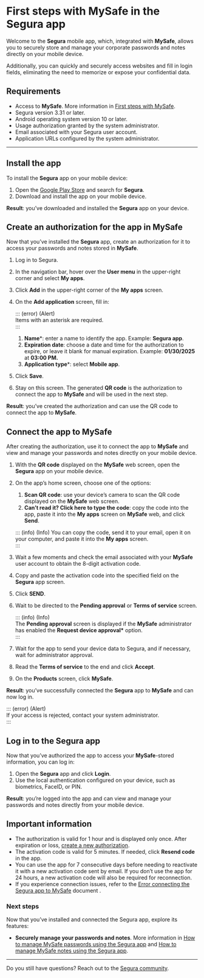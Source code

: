 # First steps with MySafe in the Segura app

Welcome to the **Segura** mobile app, which, integrated with **MySafe**, allows you to securely store and manage your corporate passwords and notes directly on your mobile device.

Additionally, you can quickly and securely access websites and fill in login fields, eliminating the need to memorize or expose your confidential data.

## Requirements

* Access to **MySafe**. More information in [First steps with MySafe](/v4/docs/first-steps-with-mysafe-web).  
* Segura version 3.31 or later.  
* Android operating system version 10 or later.  
* Usage authorization granted by the system administrator.  
* Email associated with your Segura user account.  
* Application URLs configured by the system administrator.

---

## Install the app

To install the **Segura** app on your mobile device:

1. Open the [Google Play Store](https://play.google.com/store/apps/details?id=com.Segura&pli=1) and search for **Segura**.  
2. Download and install the app on your mobile device.

**Result**: you’ve downloaded and installed the **Segura** app on your device.

## Create an authorization for the app in MySafe

Now that you’ve installed the **Segura** app, create an authorization for it to access your passwords and notes stored in **MySafe**.

1. Log in to Segura.  
2. In the navigation bar, hover over the **User menu** in the upper-right corner and select **My apps**.  
3. Click **Add** in the upper-right corner of the **My apps** screen.  
4. On the **Add application** screen, fill in:

    ::: (error) (Alert)  
	 Items with an asterisk are required.  
	:::

    1. **Name**\*: enter a name to identify the app. Example: **Segura app**.  
   2. **Expiration date**: choose a date and time for the authorization to expire, or leave it blank for manual expiration. Example: **01/30/2025** at **03:00 PM.**  
   3. **Application type**\*: select **Mobile app**.  
5. Click **Save**.  
6. Stay on this screen. The generated **QR code** is the authorization to connect the app to **MySafe** and will be used in the next step.

**Result**: you’ve created the authorization and can use the QR code to connect the app to **MySafe**.

## Connect the app to MySafe

After creating the authorization, use it to connect the app to **MySafe** and view and manage your passwords and notes directly on your mobile device.

1. With the **QR code** displayed on the **MySafe** web screen, open the **Segura** app on your mobile device.  
2. On the app’s home screen, choose one of the options:  
   1. **Scan QR code**: use your device’s camera to scan the QR code displayed on the **MySafe** web screen.  
   2. **Can’t read it? Click here to type the code**: copy the code into the app, paste it into the **My apps** screen on **MySafe** web, and click **Send**.

    ::: (info) (Info)
    You can copy the code, send it to your email, open it on your computer, and paste it into the **My apps** screen.  
   :::

3. Wait a few moments and check the email associated with your **MySafe** user account to obtain the 8-digit activation code.  
4. Copy and paste the activation code into the specified field on the **Segura** app screen.  
5. Click **SEND**.  
6. Wait to be directed to the **Pending approval** or **Terms of service** screen.

    ::: (info) (Info)  
    The **Pending approval** screen is displayed if the **MySafe** administrator has enabled the **Request device approval\*** option.  
    :::

7. Wait for the app to send your device data to Segura, and if necessary, wait for administrator approval.  
8. Read the **Terms of service** to the end and click **Accept**.  
9. On the **Products** screen, click **MySafe**.

**Result**: you’ve successfully connected the **Segura** app to **MySafe** and can now log in.

::: (error) (Alert)  
 If your access is rejected, contact your system administrator.  
 :::

## Log in to the Segura app

Now that you’ve authorized the app to access your **MySafe**\-stored information, you can log in:

1. Open the **Segura** app and click **Login**.  
2. Use the local authentication configured on your device, such as biometrics, FaceID, or PIN.

**Result**: you’re logged into the app and can view and manage your passwords and notes directly from your mobile device.

## Important information

* The authorization is valid for 1 hour and is displayed only once. After expiration or loss, [create a new authorization](/v4/docs/Segura-mobile-app-first-steps#create-an-authorization-for-the-app-in-mysafe).
* The activation code is valid for 5 minutes. If needed, click **Resend code** in the app.  
* You can use the app for 7 consecutive days before needing to reactivate it with a new activation code sent by email. If you don’t use the app for 24 hours, a new activation code will also be required for reconnection.  
* If you experience connection issues, refer to the [Error connecting the Segura app to MySafe](/v4/docs/error-connecting-the-Segura-app-to-mysafe) document .

### Next steps

Now that you’ve installed and connected the Segura app, explore its features:

* **Securely manage your passwords and notes**. More information in [How to manage MySafe passwords using the Segura app](/v4/docs/how-to-manage-mysafe-passwords-in-the-Segura-app) and [How to manage MySafe notes using the Segura app](/v4/docs/how-to-manage-mysafe-notes-in-the-Segura-app).

---
Do you still have questions? Reach out  to the [Segura community](https://community.Segura.io/).
